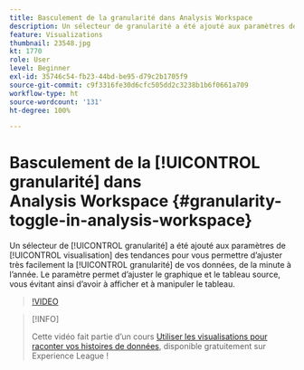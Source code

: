 ```yaml
---
title: Basculement de la granularité dans Analysis Workspace
description: Un sélecteur de granularité a été ajouté aux paramètres de visualisation des tendances pour vous permettre d’ajuster très facilement la granularité de vos données, de la minute à l’année. Le paramètre permet d’ajuster le graphique et le tableau source, vous évitant ainsi d’avoir à afficher et à manipuler le tableau.
feature: Visualizations
thumbnail: 23548.jpg
kt: 1770
role: User
level: Beginner
exl-id: 35746c54-fb23-44bd-be95-d79c2b1705f9
source-git-commit: c9f3316fe30d6cfc505dd2c3238b1b6f0661a709
workflow-type: ht
source-wordcount: '131'
ht-degree: 100%

---
```


# Basculement de la [!UICONTROL granularité] dans Analysis Workspace {#granularity-toggle-in-analysis-workspace}

Un sélecteur de [!UICONTROL granularité] a été ajouté aux paramètres de [!UICONTROL visualisation] des tendances pour vous permettre d’ajuster très facilement la [!UICONTROL granularité] de vos données, de la minute à l’année. Le paramètre permet d’ajuster le graphique et le tableau source, vous évitant ainsi d’avoir à afficher et à manipuler le tableau.

>[!VIDEO](https://video.tv.adobe.com/v/23548/?quality=12)

>[!INFO]
>
> Cette vidéo fait partie d’un cours [Utiliser les visualisations pour raconter vos histoires de données](https://experienceleague.adobe.com/?recommended=Analytics-U-1-2021.1.visualizations), disponible gratuitement sur Experience League !
